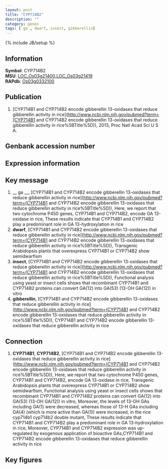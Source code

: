 ```yaml
---
layout: post
title: "CYP714B2"
description: ""
category: genes
tags: [ ga , dwarf, insect, gibberellin]
---
```

{% include JB/setup %}

## Information
__Symbol__: CYP714B2  
__MSU__: [LOC_Os03g21400](http://rice.plantbiology.msu.edu/cgi-bin/ORF_infopage.cgi?orf=LOC_Os03g21400),[LOC_Os03g21419](http://rice.plantbiology.msu.edu/cgi-bin/ORF_infopage.cgi?orf=LOC_Os03g21419)  
__RAPdb__: [Os03g0332100](http://rapdb.dna.affrc.go.jp/viewer/gbrowse_details/irgsp1?name=Os03g0332100)  

## Publication
1. [CYP714B1 and CYP714B2 encode gibberellin 13-oxidases that reduce gibberellin activity in rice](http://www.ncbi.nlm.nih.gov/pubmed?term=(CYP714B1 and CYP714B2 encode gibberellin 13-oxidases that reduce gibberellin activity in rice%5BTitle%5D)), 2013, Proc Natl Acad Sci U S A.

## Genbank accession number

## Expression information

## Key message
1. __ ga __, [CYP714B1 and CYP714B2 encode gibberellin 13-oxidases that reduce gibberellin activity in rice](http://www.ncbi.nlm.nih.gov/pubmed?term=(CYP714B1 and CYP714B2 encode gibberellin 13-oxidases that reduce gibberellin activity in rice%5BTitle%5D)),  Here, we report that two cytochrome P450 genes, CYP714B1 and CYP714B2, encode GA 13-oxidase in rice, These results indicate that CYP714B1 and CYP714B2 play a predominant role in GA 13-hydroxylation in rice
2. __dwarf__, [CYP714B1 and CYP714B2 encode gibberellin 13-oxidases that reduce gibberellin activity in rice](http://www.ncbi.nlm.nih.gov/pubmed?term=(CYP714B1 and CYP714B2 encode gibberellin 13-oxidases that reduce gibberellin activity in rice%5BTitle%5D)),  Transgenic Arabidopsis plants that overexpress CYP714B1 or CYP714B2 show semidwarfism
3. __insect__, [CYP714B1 and CYP714B2 encode gibberellin 13-oxidases that reduce gibberellin activity in rice](http://www.ncbi.nlm.nih.gov/pubmed?term=(CYP714B1 and CYP714B2 encode gibberellin 13-oxidases that reduce gibberellin activity in rice%5BTitle%5D)),  Functional analysis using yeast or insect cells shows that recombinant CYP714B1 and CYP714B2 proteins can convert GA(12) into GA(53) (13-OH GA(12)) in vitro
4. __gibberellin__, [CYP714B1 and CYP714B2 encode gibberellin 13-oxidases that reduce gibberellin activity in rice](http://www.ncbi.nlm.nih.gov/pubmed?term=(CYP714B1 and CYP714B2 encode gibberellin 13-oxidases that reduce gibberellin activity in rice%5BTitle%5D)), CYP714B1 and CYP714B2 encode gibberellin 13-oxidases that reduce gibberellin activity in rice

## Connection
1. __CYP714B1__, __CYP714B2__, [CYP714B1 and CYP714B2 encode gibberellin 13-oxidases that reduce gibberellin activity in rice](http://www.ncbi.nlm.nih.gov/pubmed?term=(CYP714B1 and CYP714B2 encode gibberellin 13-oxidases that reduce gibberellin activity in rice%5BTitle%5D)),  Here, we report that two cytochrome P450 genes, CYP714B1 and CYP714B2, encode GA 13-oxidase in rice, Transgenic Arabidopsis plants that overexpress CYP714B1 or CYP714B2 show semidwarfism, Functional analysis using yeast or insect cells shows that recombinant CYP714B1 and CYP714B2 proteins can convert GA(12) into GA(53) (13-OH GA(12)) in vitro, Moreover, the levels of 13-OH GAs including GA(1) were decreased, whereas those of 13-H GAs including GA(4) (which is more active than GA(1)) were increased, in the rice cyp714b1 cyp714b2 double mutant, These results indicate that CYP714B1 and CYP714B2 play a predominant role in GA 13-hydroxylation in rice, Moreover, CYP714B1 and CYP714B2 expression was up-regulated by exogenous application of bioactive GAs,CYP714B1 and CYP714B2 encode gibberellin 13-oxidases that reduce gibberellin activity in rice

## Key figures


